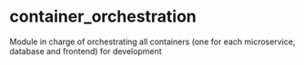 # container_orchestration
Module in charge of orchestrating all containers (one for each microservice, database and frontend) for development
